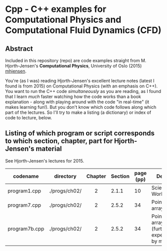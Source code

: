 # Cpp - C++ examples for Computational Physics and Computational Fluid Dynamics (CFD)

## Abstract

Included in this repository (repo) are code examples straight from M. Hjorth-Jensen's **Computational Physics**, University of Oslo (2015) [mhjensen](http://www.mn.uio.no/fysikk/english/people/aca/mhjensen/).  

You're (as I was) reading Hjorth-Jensen's excellent lecture notes (latest I found is from 2015) on Computational Physics (with an emphasis on C++).  You want to run the C++ code *simultaneously* as you are reading, as I found that I learn *much* faster watching how the code works than a book explanation - along with playing around with the code "in real-time" (it makes learning fun!).  But you don't know which code follows along which part of the lectures.  So I'll try to make a listing (a dictionary) or index of code to lecture, below.  

## Listing of which program or script corresponds to which section, chapter, part for Hjorth-Jensen's material

See Hjorth-Jensen's lectures for 2015.  

| codename      | directory      | Chapter | Section | page (pp) | Description            |
| ------------- | -------------- | :-----: | ------- | --------- | ---------------------- |
| program1.cpp  | ./progs/ch02/  | 2       | 2.1.1   | 10        | Scientific Hello World!|
| program7.cpp  | ./progs/ch02/  | 2       | 2.5.2   | 34        | Pointers and arrays in C++ |
| program7b.cpp | ./progs/ch02/  | 2       | 2.5.2   | 34        | Pointers and arrays in C++ (further experimentation by me) |




